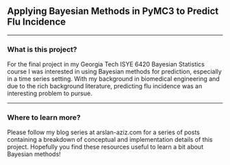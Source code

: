 ## Applying Bayesian Methods in PyMC3 to Predict Flu Incidence
---
### What is this project?
For the final project in my Georgia Tech ISYE 6420 Bayesian Statistics course I was interested in using Bayesian methods for prediction, especially in a time series setting. With my background in biomedical engineering and due to the rich background literature, predicting flu incidence was an interesting problem to pursue.

---
### Where to learn more?
Please follow my blog series at arslan-aziz.com for a series of posts containing a breakdown of conceptual and implementation details of this project. Hopefully you find these resources useful to learn a bit about Bayesian methods!
